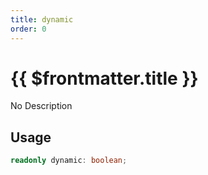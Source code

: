 ```yaml
---
title: dynamic
order: 0
---
```


# {{ $frontmatter.title }}

No Description

## Usage

```ts
readonly dynamic: boolean;
```

